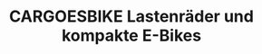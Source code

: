 ---
title: "CARGOESBIKE Lastenräder und kompakte E-Bikes"
url: /landau-in-der-pfalz/cargoesbike-lastenraeder-und-kompakte-e-bikes/
shop: Fahrrad
---